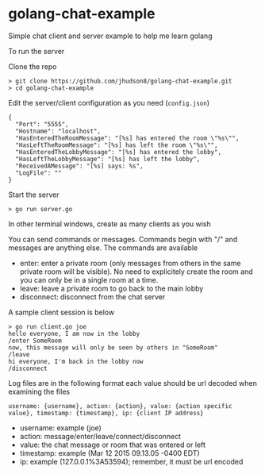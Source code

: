 # golang-chat-example
Simple chat client and server example to help me learn golang

To run the server

Clone the repo
```
> git clone https://github.com/jhudson8/golang-chat-example.git
> cd golang-chat-example
```

Edit the server/client configuration as you need (```config.json```)
```
{
  "Port": "5555",
  "Hostname": "localhost",
  "HasEnteredTheRoomMessage": "[%s] has entered the room \"%s\"",
  "HasLeftTheRoomMessage": "[%s] has left the room \"%s\"",
  "HasEnteredTheLobbyMessage": "[%s] has entered the lobby",
  "HasLeftTheLobbyMessage": "[%s] has left the lobby",
  "ReceivedAMessage": "[%s] says: %s",
  "LogFile": ""
}
```

Start the server
```
> go run server.go
```

In other terminal windows, create as many clients as you wish

You can send commands or messages.  Commands begin with "/" and messages are anything else.
The commands are available

* enter: enter a private room (only messages from others in the same private room will be visible).  No need to explicitely create the room and you can only be in a single room at a time.
* leave: leave a private room to go back to the main lobby
* disconnect: disconnect from the chat server

A sample client session is below
```
> go run client.go joe
hello everyone, I am now in the lobby
/enter SomeRoom
now, this message will only be seen by others in "SomeRoom"
/leave
hi everyone, I'm back in the lobby now
/disconnect
```

Log files are in the following format each value should be url decoded when examining the files
```
username: {username}, action: {action}, value: {action specific value}, timestamp: {timestamp}, ip: {client IP address}
```

* username: example (joe)
* action: message/enter/leave/connect/disconnect
* value: the chat message or room that was entered or left
* timestamp: example (Mar 12 2015 09.13.05 -0400 EDT)
* ip: example (127.0.0.1%3A53594); remember, it must be url encoded
